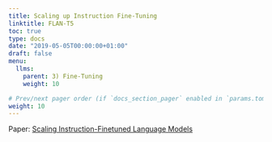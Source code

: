 ```yaml
---
title: Scaling up Instruction Fine-Tuning
linktitle: FLAN-T5
toc: true
type: docs
date: "2019-05-05T00:00:00+01:00"
draft: false
menu:
  llms:
    parent: 3) Fine-Tuning
    weight: 10

# Prev/next pager order (if `docs_section_pager` enabled in `params.toml`)
weight: 10
---
```

Paper: [Scaling Instruction-Finetuned Language Models](https://arxiv.org/pdf/2210.11416) 


